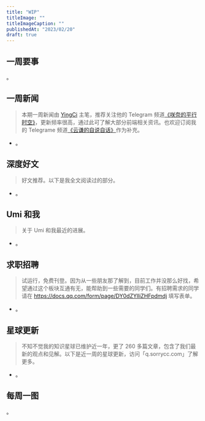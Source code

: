 ```yaml
---
title: "WIP"
titleImage: ""
titleImageCaption: ""
publishedAt: "2023/02/20"
draft: true
---
```


## 一周要事

。

## 一周新闻
> 本期一周新闻由 [YingCi](https://github.com/fz6m) 主笔，推荐关注他的 Telegram 频道[《咲奈的平行时空》](https://t.me/SakinaSpace)，更新频率很高，通过此可了解大部分前端相关资讯。也欢迎订阅我的 Telegrame 频道[《云谦的自说自话》](https://t.me/yqtalk)作为补充。

- 。

## 深度好文
> 好文推荐。以下是我全文阅读过的部分。

- 。

## Umi 和我
> 关于 Umi 和我最近的进展。

- 。

## 求职招聘
> 试运行，免费刊登。因为从一些朋友那了解到，目前工作并没那么好找，希望通过这个板块互通有无，能帮助到一些需要的同学们。有招聘需求的同学请在 https://docs.qq.com/form/page/DY0dZYlliZHFpdmdj 填写表单。

- 。

## 星球更新
> 不知不觉我的知识星球已维护近一年，更了 260 多篇文章，包含了我们最新的观点和见解。以下是近一周的星球更新，访问「q.sorrycc.com」了解更多。

- 。

## 每周一图

。
